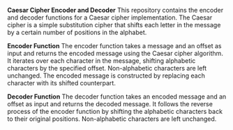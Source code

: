 **Caesar Cipher Encoder and Decoder**
This repository contains the encoder and decoder functions for a Caesar cipher implementation. The Caesar cipher is a simple substitution cipher that shifts each letter in the message by a certain number of positions in the alphabet.

**Encoder Function**
The encoder function takes a message and an offset as input and returns the encoded message using the Caesar cipher algorithm. It iterates over each character in the message, shifting alphabetic characters by the specified offset. Non-alphabetic characters are left unchanged. The encoded message is constructed by replacing each character with its shifted counterpart.

**Decoder Function**
The decoder function takes an encoded message and an offset as input and returns the decoded message. It follows the reverse process of the encoder function by shifting the alphabetic characters back to their original positions. Non-alphabetic characters are left unchanged.
